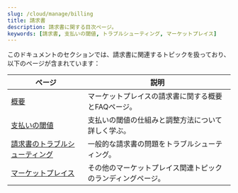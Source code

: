 ```yaml
---
slug: /cloud/manage/billing
title: 請求書
description: 請求書に関する目次ページ。
keywords: [請求書, 支払いの閾値, トラブルシューティング, マーケットプレイス]
---
```


このドキュメントのセクションでは、請求書に関連するトピックを扱っており、以下のページが含まれています：

| ページ                                  | 説明                                                              |
|---------------------------------------|------------------------------------------------------------------|
| [概要](/cloud/marketplace/marketplace-billing)                       | マーケットプレイスの請求書に関する概要とFAQページ。             | 
| [支払いの閾値](/cloud/billing/payment-thresholds)             | 支払いの閾値の仕組みと調整方法について詳しく学ぶ。               |
| [請求書のトラブルシューティング](/manage/troubleshooting-billing-issues) | 一般的な請求書の問題をトラブルシューティング。                  |
| [マーケットプレイス](/cloud/manage/)                    | その他のマーケットプレイス関連トピックのランディングページ。     |
